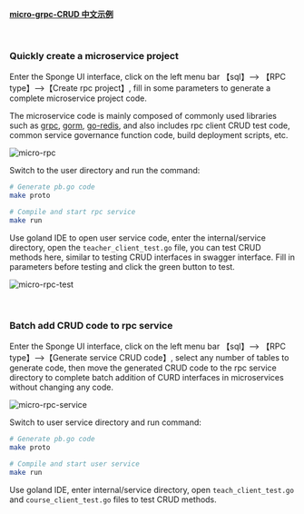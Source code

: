 [**micro-grpc-CRUD 中文示例**](https://www.bilibili.com/read/cv23064432)

<br>

### Quickly create a microservice project

Enter the Sponge UI interface, click on the left menu bar 【sql】--> 【RPC type】-->【Create rpc project】, fill in some parameters to generate a complete microservice project code.

The microservice code is mainly composed of commonly used libraries such as [grpc](https://github.com/grpc/grpc-go), [gorm](https://github.com/go-gorm/gorm), [go-redis](https://github.com/go-redis/redis), and also includes rpc client CRUD test code, common service governance function code, build deployment scripts, etc.

![micro-rpc](https://raw.githubusercontent.com/zhufuyi/sponge_examples/main/assets/en_micro-rpc.png)

Switch to the user directory and run the command:

```bash
# Generate pb.go code
make proto

# Compile and start rpc service
make run
```

Use goland IDE to open user service code, enter the internal/service directory, open the `teacher_client_test.go` file, you can test CRUD methods here, similar to testing CRUD interfaces in swagger interface. Fill in parameters before testing and click the green button to test.

![micro-rpc-test](https://raw.githubusercontent.com/zhufuyi/sponge_examples/main/assets/micro-rpc-test.png)

<br>

### Batch add CRUD code to rpc service

Enter the Sponge UI interface, click on the left menu bar 【sql】--> 【RPC type】-->【Generate service CRUD code】, select any number of tables to generate code, then move the generated CRUD code to the rpc service directory to complete batch addition of CURD interfaces in microservices without changing any code.

![micro-rpc-service](https://raw.githubusercontent.com/zhufuyi/sponge_examples/main/assets/en_micro-rpc-service.png)

Switch to user service directory and run command:

```bash
# Generate pb.go code
make proto

# Compile and start user service
make run
```

Use goland IDE, enter internal/service directory, open `teach_client_test.go` and `course_client_test.go` files to test CRUD methods.
